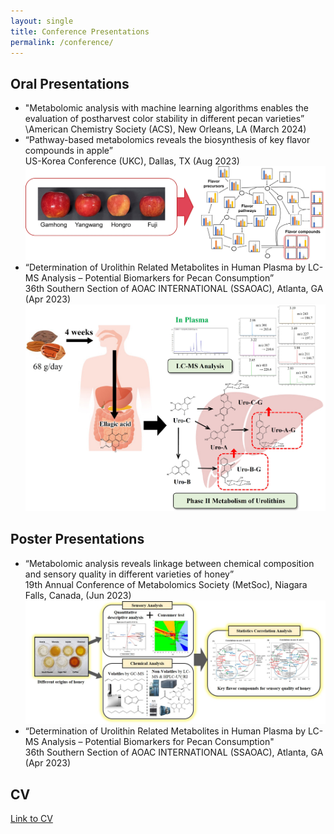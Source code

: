 ```yaml
---
layout: single
title: Conference Presentations
permalink: /conference/
---
```


## Oral Presentations

* "Metabolomic analysis with machine learning algorithms enables the evaluation of postharvest color stability in different pecan varieties”
  \American Chemistry Society (ACS), New Orleans, LA (March 2024)
* “Pathway-based metabolomics reveals the biosynthesis of key flavor compounds in apple”  
  US-Korea Conference (UKC), Dallas, TX (Aug 2023)
![presentation](assets/images/apple_flavor.jpg)
* “Determination of Urolithin Related Metabolites in Human Plasma by LC-MS Analysis – Potential Biomarkers for Pecan Consumption”  
  36th Southern Section of AOAC INTERNATIONAL (SSAOAC), Atlanta, GA (Apr 2023)
![presentation](assets/images/pecan.jpg)

## Poster Presentations
* “Metabolomic analysis reveals linkage between chemical composition and sensory quality in different varieties of honey”  
  19th Annual Conference of Metabolomics Society (MetSoc), Niagara Falls, Canada, (Jun 2023)
![presentation](assets/images/honey.jpg)
* “Determination of Urolithin Related Metabolites in Human Plasma by LC-MS Analysis – Potential Biomarkers for Pecan Consumption"  
  36th Southern Section of AOAC INTERNATIONAL (SSAOAC), Atlanta, GA (Apr 2023)


## CV
[Link to CV](../files/CV_minjeong_kang.pdf)

